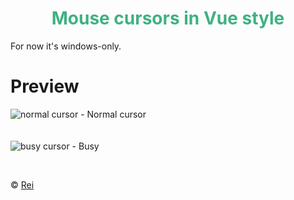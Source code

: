 <h1 align="center" style="color: #40b181; border: 0">Mouse cursors in Vue style</h1>

For now it's windows-only.
# Preview

<img src="https://i.imgur.com/U1QWpcP.png" alt="normal cursor"> - Normal cursor
<br>
<br>
<br>
<img src="https://i.imgur.com/RrLElzR.gif" alt="busy cursor"> - Busy

<br>

© [Rei](https://t.me/reeei)